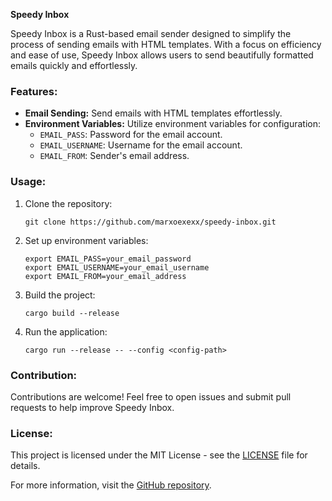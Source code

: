 **Speedy Inbox**

Speedy Inbox is a Rust-based email sender designed to simplify the process of sending emails with HTML templates. With a focus on efficiency and ease of use, Speedy Inbox allows users to send beautifully formatted emails quickly and effortlessly.

### Features:
- **Email Sending:** Send emails with HTML templates effortlessly.
- **Environment Variables:** Utilize environment variables for configuration:
  - `EMAIL_PASS`: Password for the email account.
  - `EMAIL_USERNAME`: Username for the email account.
  - `EMAIL_FROM`: Sender's email address.

### Usage:
1. Clone the repository:
   ```
   git clone https://github.com/marxoexexx/speedy-inbox.git
   ```
2. Set up environment variables:
   ```
   export EMAIL_PASS=your_email_password
   export EMAIL_USERNAME=your_email_username
   export EMAIL_FROM=your_email_address
   ```
3. Build the project:
   ```
   cargo build --release
   ```
4. Run the application:
   ```
   cargo run --release -- --config <config-path>
   ```

### Contribution:
Contributions are welcome! Feel free to open issues and submit pull requests to help improve Speedy Inbox.

### License:
This project is licensed under the MIT License - see the [LICENSE](LICENSE) file for details.

For more information, visit the [GitHub repository](https://github.com/marxoexexx/speedy-inbox).
